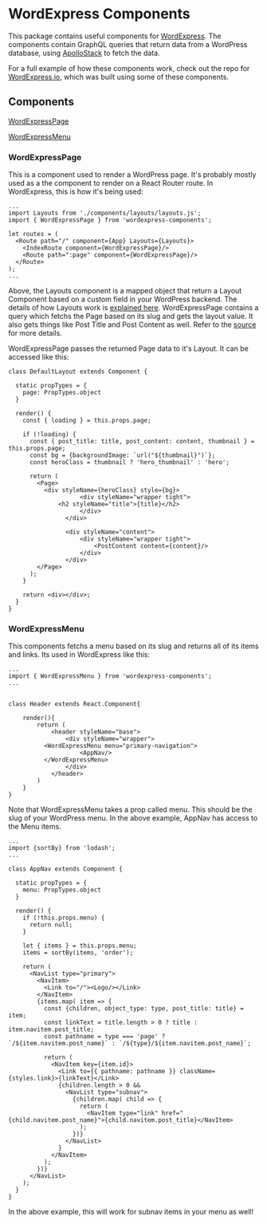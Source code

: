 # WordExpress Components
This package contains useful components for [WordExpress](http://wordexpress.io). The components contain GraphQL queries that return data from a WordPress database, using [ApolloStack](http://apollostack.com) to fetch the data.

For a full example of how these components work, check out the repo for [WordExpress.io](https://github.com/ramsaylanier/WordpressExpress), which was built using some of these components.



## Components

[WordExpressPage](#wordexpresspage)

[WordExpressMenu](#wordexpressmenu)


### WordExpressPage

This is a component used to render a WordPress page. It's probably mostly used as a the component to render on a React Router route. In WordExpress, this is how it's being used:

```es6
...
import Layouts from './components/layouts/layouts.js';
import { WordExpressPage } from 'wordexpress-components';

let routes = (
  <Route path="/" component={App} Layouts={Layouts}>
    <IndexRoute component={WordExpressPage}/>
    <Route path=":page" component={WordExpressPage}/>
  </Route>
);
...
```

Above, the Layouts component is a mapped object that return a Layout Component based on a custom field in your WordPress backend. The details of how Layouts work is [explained here](https://github.com/ramsaylanier/WordPressExpress#using-react-components-as-layouts). WordExpressPage contains a query which fetchs the Page based on its slug and gets the layout value. It also gets things like Post Title and Post Content as well. Refer to the [source](https://github.com/ramsaylanier/WordExpressComponents/blob/master/src/components/WordExpressPage.js) for more details.

WordExpressPage passes the returned Page data to it's Layout. It can be accessed like this:

```es6
class DefaultLayout extends Component {

  static propTypes = {
    page: PropTypes.object
  }

  render() {
    const { loading } = this.props.page;

    if (!loading) {
      const { post_title: title, post_content: content, thumbnail } = this.props.page;
      const bg = {backgroundImage: `url("${thumbnail}")`};
      const heroClass = thumbnail ? 'hero_thumbnail' : 'hero';

      return (
        <Page>
          <div styleName={heroClass} style={bg}>
    				<div styleName="wrapper tight">
              <h2 styleName="title">{title}</h2>
    				</div>
    			</div>

    			<div styleName="content">
    				<div styleName="wrapper tight">
    					<PostContent content={content}/>
    				</div>
    			</div>
        </Page>
      );
    }

    return <div></div>;
  }
}
```



### WordExpressMenu

This components fetchs a menu based on its slug and returns all of its items and links. Its used in WordExpress like this:

```es6
...
import { WordExpressMenu } from 'wordexpress-components';
...


class Header extends React.Component{

	render(){
		return (
			<header styleName="base">
				<div styleName="wrapper">
          <WordExpressMenu menu="primary-navigation">
  					<AppNav/>
          </WordExpressMenu>
				</div>
			</header>
		)
	}
}
```

Note that WordExpressMenu takes a prop called menu. This should be the slug of your WordPress menu. In the above example, AppNav has access to the Menu items.

```es6
...
import {sortBy} from 'lodash';
...

class AppNav extends Component {

  static propTypes = {
    menu: PropTypes.object
  }

  render() {
    if (!this.props.menu) {
      return null;
    }

    let { items } = this.props.menu;
    items = sortBy(items, 'order');

    return (
      <NavList type="primary">
        <NavItem>
          <Link to="/"><Logo/></Link>
        </NavItem>
        {items.map( item => {
          const {children, object_type: type, post_title: title} = item;
          const linkText = title.length > 0 ? title : item.navitem.post_title;
          const pathname = type === 'page' ? `/${item.navitem.post_name}` : `/${type}/${item.navitem.post_name}`;

          return (
            <NavItem key={item.id}>
              <Link to={{ pathname: pathname }} className={styles.link}>{linkText}</Link>
              {children.length > 0 &&
                <NavList type="subnav">
                  {children.map( child => {
                    return (
                      <NavItem type="link" href="{child.navitem.post_name}">{child.navitem.post_title}</NavItem>
                    );
                  })}
                </NavList>
              }
            </NavItem>
          );
        })}
      </NavList>
    );
  }
}
```
In the above example, this will work for subnav items in your menu as well!
